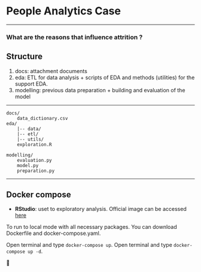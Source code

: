 # People Analytics Case
<hr>

### What are the reasons that  influence  attrition ?

## Structure

1. docs: attachment documents
2. eda: ETL for data analysis + scripts of EDA and methods (utilities) for the support EDA.
3. modelling: previous data preparation + building and evaluation of the model

<hr>

```
docs/
	data_dictionary.csv
eda/
	|-- data/
	|-- etl/
	|-- utils/
	exploration.R

modelling/
	evaluation.py
    model.py
    preparation.py

```

<hr>

## Docker compose

 - **RStudio**: uset to exploratory analysis. Official image can be accessed [here](https://hub.docker.com/r/rocker/rstudio/dockerfile)

 To run to local mode with all necessary packages. You can download Dockerfile and docker-compose.yaml. 

 Open terminal and type `docker-compose up`. Open terminal and type `docker-compose up -d`.


:rocket:
